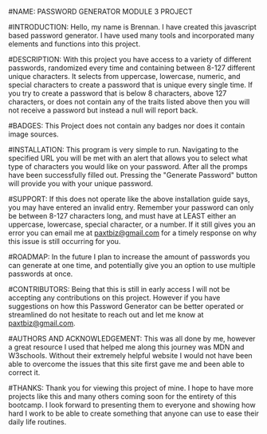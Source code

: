 #NAME: PASSWORD GENERATOR MODULE 3 PROJECT


#INTRODUCTION:
Hello, my name is Brennan. I have created this javascript based password generator. I have used many tools and incorporated many elements and functions into this project.

#DESCRIPTION:
With this project you have access to a variety of different passwords, randomized every time and containing between 8-127 different unique characters. It selects from uppercase, lowercase, numeric, and special characters to create a password that is unique every single time. If you try to create a password that is below 8 characters, above 127 characters, or does not contain any of the traits listed above then you will not receive a password but instead a null will report back.

#BADGES:
This Project does not contain any badges nor does it contain image sources.

#INSTALLATION:
This program is very simple to run. Navigating to the specified URL you will be met with an alert that allows you to select what type of characters you would like on your password. After all the promps have been successfully filled out. Pressing the "Generate Password" button will provide you with your unique password.

#SUPPORT:
If this does not operate like the above installation guide says, you may have entered an invalid entry. Remember your password can only be between 8-127 characters long, and must have at LEAST either an uppercase, lowercase, special character, or a number. If it still gives you an error you can email me at paxtbiz@gmail.com for a timely response on why this issue is still occurring for you.

#ROADMAP: 
In the future I plan to increase the amount of passwords you can generate at one time, and potentially give you an option to use multiple passwords at once. 

#CONTRIBUTORS:
Being that this is still in early access I will not be accepting any contributions on this project. However if you have suggestions on how this Password Generator can be better operated or streamlined do not hesitate to reach out and let me know at paxtbiz@gmail.com.

#AUTHORS AND ACKNOWLEDGEMENT:
This was all done by me, however a great resource I used that helped me along this journey was MDN and W3schools. Without their extremely helpful website I would not have been able to overcome the issues that this site first gave me and been able to correct it.

#THANKS:
Thank you for viewing this project of mine. I hope to have more projects like this and many others coming soon for the entirety of this bootcamp. I look forward to presenting them to everyone and showing how hard I work to be able to create something that anyone can use to ease their daily life routines. 
